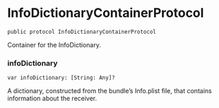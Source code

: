 # InfoDictionaryContainerProtocol
<pre class="highlight"><code><span class="kd">public</span> <span class="kd">protocol</span> <span class="kt">InfoDictionaryContainerProtocol</span></code></pre>

<p>Container for the InfoDictionary.</p>

### infoDictionary
<pre class="highlight"><code><span class="k">var</span> <span class="nv">infoDictionary</span><span class="p">:</span> <span class="p">[</span><span class="kt">String</span><span class="p">:</span> <span class="kt">Any</span><span class="p">]?</span></code></pre>

<p>A dictionary, constructed from the bundle&rsquo;s Info.plist file, that contains information about the receiver.</p>

